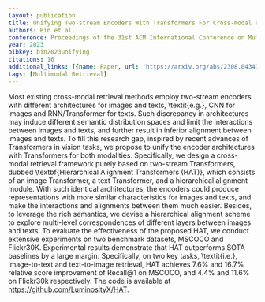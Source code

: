 ```yaml
---
layout: publication
title: Unifying Two-stream Encoders With Transformers For Cross-modal Retrieval
authors: Bin et al.
conference: Proceedings of the 31st ACM International Conference on Multimedia
year: 2023
bibkey: bin2023unifying
citations: 16
additional_links: [{name: Paper, url: 'https://arxiv.org/abs/2308.04343'}]
tags: [Multimodal Retrieval]
---
```

Most existing cross-modal retrieval methods employ two-stream encoders with
different architectures for images and texts, \textit\{e.g.\}, CNN for images and
RNN/Transformer for texts. Such discrepancy in architectures may induce
different semantic distribution spaces and limit the interactions between
images and texts, and further result in inferior alignment between images and
texts. To fill this research gap, inspired by recent advances of Transformers
in vision tasks, we propose to unify the encoder architectures with
Transformers for both modalities. Specifically, we design a cross-modal
retrieval framework purely based on two-stream Transformers, dubbed
\textbf\{Hierarchical Alignment Transformers (HAT)\}, which consists of an image
Transformer, a text Transformer, and a hierarchical alignment module. With such
identical architectures, the encoders could produce representations with more
similar characteristics for images and texts, and make the interactions and
alignments between them much easier. Besides, to leverage the rich semantics,
we devise a hierarchical alignment scheme to explore multi-level
correspondences of different layers between images and texts. To evaluate the
effectiveness of the proposed HAT, we conduct extensive experiments on two
benchmark datasets, MSCOCO and Flickr30K. Experimental results demonstrate that
HAT outperforms SOTA baselines by a large margin. Specifically, on two key
tasks, \textit\{i.e.\}, image-to-text and text-to-image retrieval, HAT achieves
7.6% and 16.7% relative score improvement of Recall@1 on MSCOCO, and 4.4%
and 11.6% on Flickr30k respectively. The code is available at
https://github.com/LuminosityX/HAT.
